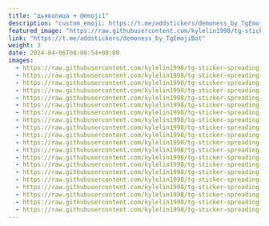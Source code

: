 ```yaml
---
title: "дьяволица ➜ @emoji1"
description: "custom_emoji: https://t.me/addstickers/demoness_by_TgEmojiBot"
featured_image: "https://raw.githubusercontent.com/kylelin1998/tg-sticker-spreading-worldwide-images/main/img/190fb56a-98f5-4c6a-9198-c013eeea72f4.jpg"
link: "https://t.me/addstickers/demoness_by_TgEmojiBot"
weight: 3
date: 2024-04-06T08:00:54+08:00
images:
  - https://raw.githubusercontent.com/kylelin1998/tg-sticker-spreading-worldwide-images/main/img/190fb56a-98f5-4c6a-9198-c013eeea72f4.jpg
  - https://raw.githubusercontent.com/kylelin1998/tg-sticker-spreading-worldwide-images/main/img/6d568119-2981-44ec-9666-74e97a8fc87b.jpg
  - https://raw.githubusercontent.com/kylelin1998/tg-sticker-spreading-worldwide-images/main/img/974b5d33-7e1b-4364-ade2-a74296fb4d7f.jpg
  - https://raw.githubusercontent.com/kylelin1998/tg-sticker-spreading-worldwide-images/main/img/b48e5942-2dc9-4af5-a5f2-91fd030279da.jpg
  - https://raw.githubusercontent.com/kylelin1998/tg-sticker-spreading-worldwide-images/main/img/fca458c8-527a-4c37-9df6-7cdf44795517.jpg
  - https://raw.githubusercontent.com/kylelin1998/tg-sticker-spreading-worldwide-images/main/img/cd132b55-32db-4325-8c3d-0d55c171628e.jpg
  - https://raw.githubusercontent.com/kylelin1998/tg-sticker-spreading-worldwide-images/main/img/4dc92afb-e59f-4ae3-aa48-eb2cc9222e5f.jpg
  - https://raw.githubusercontent.com/kylelin1998/tg-sticker-spreading-worldwide-images/main/img/031cf639-3bc9-46cd-b504-3f252e4903bd.jpg
  - https://raw.githubusercontent.com/kylelin1998/tg-sticker-spreading-worldwide-images/main/img/9829152e-ffbc-4c1c-95e6-895847aac85c.jpg
  - https://raw.githubusercontent.com/kylelin1998/tg-sticker-spreading-worldwide-images/main/img/146340cf-84df-496f-b5ee-59a34791f128.jpg
  - https://raw.githubusercontent.com/kylelin1998/tg-sticker-spreading-worldwide-images/main/img/d8973db2-cd8c-4d04-aae8-5f03120c2e73.jpg
  - https://raw.githubusercontent.com/kylelin1998/tg-sticker-spreading-worldwide-images/main/img/fd9ec546-2454-4086-b706-34ba2ad8a3d6.jpg
  - https://raw.githubusercontent.com/kylelin1998/tg-sticker-spreading-worldwide-images/main/img/fd1e8ada-eab8-4322-bde5-7ce49307422c.jpg
  - https://raw.githubusercontent.com/kylelin1998/tg-sticker-spreading-worldwide-images/main/img/ef90c248-bc67-45d0-afc8-f880e646bd3c.jpg
  - https://raw.githubusercontent.com/kylelin1998/tg-sticker-spreading-worldwide-images/main/img/879565b3-cc66-4903-844a-e22e5238c87a.jpg
  - https://raw.githubusercontent.com/kylelin1998/tg-sticker-spreading-worldwide-images/main/img/b5005420-0c88-42fb-85fd-d6ecce5163ed.jpg
  - https://raw.githubusercontent.com/kylelin1998/tg-sticker-spreading-worldwide-images/main/img/05c08c88-42e4-4c2b-8696-0f8c84ab7e20.jpg
  - https://raw.githubusercontent.com/kylelin1998/tg-sticker-spreading-worldwide-images/main/img/1578b877-be39-43f9-8f40-f960f0b80379.jpg
  - https://raw.githubusercontent.com/kylelin1998/tg-sticker-spreading-worldwide-images/main/img/ecff5886-79cc-40f6-bc97-2a739f06c4e9.jpg
  - https://raw.githubusercontent.com/kylelin1998/tg-sticker-spreading-worldwide-images/main/img/63d713b8-20ec-4299-bcb0-55ba6b3153a8.jpg
---
```


